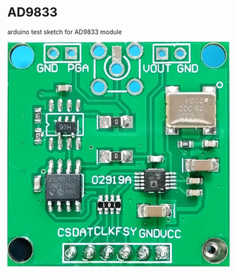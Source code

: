 # AD9833
 arduino test sketch for AD9833 module
 
![AD9833_MCP41010_module.jpg](AD9833_MCP41010_module.jpg)